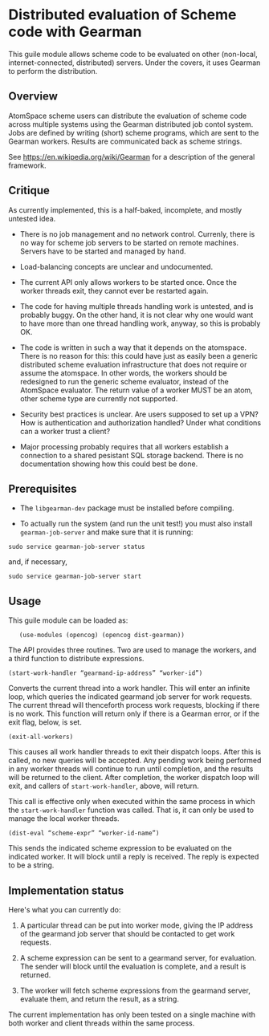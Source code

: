 ﻿# Distributed evaluation of Scheme code with Gearman

This guile module allows scheme code to be evaluated on
other (non-local, internet-connected, distributed) servers.
Under the covers, it uses Gearman to perform the distribution.

## Overview
AtomSpace scheme users can distribute the evaluation of scheme code
across multiple systems using the Gearman distributed job contol
system.  Jobs are defined by writing (short) scheme programs, which
are sent to the Gearman workers.  Results are communicated back as
scheme strings.

See https://en.wikipedia.org/wiki/Gearman for a description of the
general framework.

## Critique
As currently implemented, this is a half-baked, incomplete, and mostly
untested idea.

* There is no job management and no network control.  Currenly,
  there is no way for scheme job servers to be started on remote
  machines. Servers have to be started and managed by hand.

* Load-balancing concepts are unclear and undocumented.

* The current API only allows workers to be started once. Once the
  worker threads exit, they cannot ever be restarted again.

* The code for having multiple threads handling work is untested,
  and is probably buggy.  On the other hand, it is not clear why
  one would want to have more than one thread handling work, anyway,
  so this is probably OK.

* The code is written in such a way that it depends on the atomspace.
  There is no reason for this: this could have just as easily been a
  generic distributed scheme evaluation infrastructure that does not
  require or assume the atomspace.  In other words, the workers should
  be redesigned to run the generic scheme evaluator, instead of the
  AtomSpace evaluator. The return value of a worker MUST be an atom,
  other scheme type are currently not supported.

* Security best practices is unclear.  Are users supposed to set up
  a VPN? How is authentication and authorization handled? Under what
  conditions can a worker trust a client?

* Major processing probably requires that all workers establish a
  connection to a shared pesistant SQL storage backend.  There is
  no documentation showing how this could best be done.

## Prerequisites
* The `libgearman-dev` package must be installed before compiling.

* To actually run the system (and run the unit test!) you must also
install `gearman-job-server` and make sure that it is running:
```
sudo service gearman-job-server status
```
and, if necessary,
```
sudo service gearman-job-server start
```

## Usage
This guile module can be loaded as:
```
   (use-modules (opencog) (opencog dist-gearman))
```
The API provides three routines. Two are used to manage the workers,
and a third function to distribute expressions.

```
(start-work-handler “gearmand-ip-address” “worker-id”)
```

   Converts the current thread into a work handler. This will enter
   an infinite loop, which queries the indicated gearmand job server
   for work requests. The current thread will thenceforth process
   work requests, blocking if there is no work.  This function will
   return only if there is a Gearman error, or if the exit flag,
   below, is set.

```
(exit-all-workers)
```
   This causes all work handler threads to exit their dispatch loops.
   After this is called, no new queries will be accepted. Any pending
   work being performed in any worker threads will continue to run until
   completion, and the results will be returned to the client. After
   completion, the worker dispatch loop will exit, and callers of
   `start-work-handler`, above, will return.

   This call is effective only when executed within the same process
   in which the `start-work-handler` function was called.  That is,
   it can only be used to manage the local worker threads.

```
(dist-eval “scheme-expr” “worker-id-name”)
```
   This sends the indicated scheme expression to be evaluated on
   the indicated worker. It will block until a reply is received.
   The reply is expected to be a string.

## Implementation status

Here's what you can currently do:

1. A particular thread can be put into worker mode, giving the IP
   address of the gearmand job server that should be contacted to
   get work requests.

2. A scheme expression can be sent to a gearmand server, for evaluation.
   The sender will block until the evaluation is complete, and a
   result is returned.

3. The worker will fetch scheme expressions from the gearmand server,
   evaluate them, and return the result, as a string.

The current implementation has only been tested on a single machine
with both worker and client threads within the same process.
